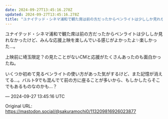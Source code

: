 ```yaml
---
date: 2024-09-27T13:45:16.278Z
updated: 2024-09-27T13:45:16.278Z
title: "ユナイテッド・シネマ浦和で観た席は前の方だったからペンライトは少ししか見れなかっ[...]"
---
```


<p>ユナイテッド・シネマ浦和で観た席は前の方だったからペンライトは少ししか見れなかったけど、みんな応援上映を楽しんでいる感じがよかったよ✨️楽しかった…。</p><p>上映前に埼玉限定？の見たことがないCMと応援がたくさんあったのも面白かったね。</p><p>いくつか初めて見るペンライトの使い方があった気がするけど、また記憶が消えてる…。バルト9でも混んでて前の方に座ることが多いから、もしかしたらそこでもあるものなのかも…？</p>

&mdash; 2024-09-27 13:45:16 UTC

Original URL: https://mastodon.social/@sakuramochi0/113209816926023877
